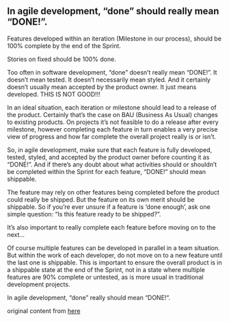 ## In agile development, “done” should really mean “DONE!”.

Features developed within an iteration (Milestone in our process), should be 100% complete by the end of the Sprint.

Stories on fixed should be 100% done.

Too often in software development, “done” doesn’t really mean “DONE!”. It doesn’t mean tested. It doesn’t necessarily mean styled. And it certainly doesn’t usually mean accepted by the product owner. It just means developed. THIS IS NOT GOOD!!!

In an ideal situation, each iteration or milestone should lead to a release of the product. Certainly that’s the case on BAU (Business As Usual) changes to existing products. On projects it’s not feasible to do a release after every milestone, however completing each feature in turn enables a very precise view of progress and how far complete the overall project really is or isn’t.

So, in agile development, make sure that each feature is fully developed, tested, styled, and accepted by the product owner before counting it as “DONE!”. And if there’s any doubt about what activities should or shouldn’t be completed within the Sprint for each feature, “DONE!” should mean shippable.

The feature may rely on other features being completed before the product could really be shipped. But the feature on its own merit should be shippable. So if you’re ever unsure if a feature is ‘done enough’, ask one simple question: “Is this feature ready to be shipped?”.

It’s also important to really complete each feature before moving on to the next…

Of course multiple features can be developed in parallel in a team situation. But within the work of each developer, do not move on to a new feature until the last one is shippable. This is important to ensure the overall product is in a shippable state at the end of the Sprint, not in a state where multiple features are 90% complete or untested, as is more usual in traditional development projects.

In agile development, “done” really should mean “DONE!“.

original content from [here](http://www.allaboutagile.com/category/10-key-principles-of-agile/)